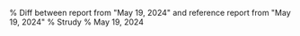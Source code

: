 % Diff between report from "May 19, 2024" and reference report from "May 19, 2024"
% Strudy
% May 19, 2024


